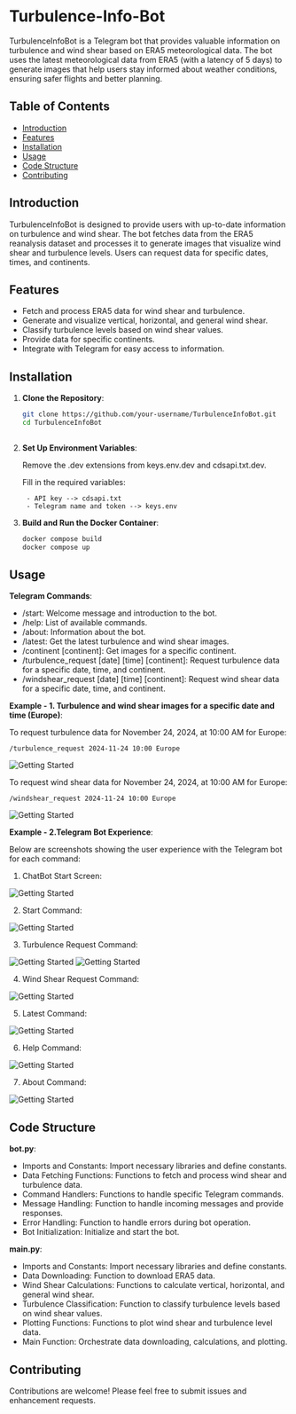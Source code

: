 # Turbulence-Info-Bot

TurbulenceInfoBot is a Telegram bot that provides valuable information on turbulence and wind shear based on ERA5 meteorological data. The bot uses the latest meteorological data from ERA5 (with a latency of 5 days) to generate images that help users stay informed about weather conditions, ensuring safer flights and better planning.

## Table of Contents

- [Introduction](#introduction)
- [Features](#features)
- [Installation](#installation)
- [Usage](#usage)
- [Code Structure](#code-structure)
- [Contributing](#contributing)

## Introduction

TurbulenceInfoBot is designed to provide users with up-to-date information on turbulence and wind shear. The bot fetches data from the ERA5 reanalysis dataset and processes it to generate images that visualize wind shear and turbulence levels. Users can request data for specific dates, times, and continents.

## Features

- Fetch and process ERA5 data for wind shear and turbulence.
- Generate and visualize vertical, horizontal, and general wind shear.
- Classify turbulence levels based on wind shear values.
- Provide data for specific continents.
- Integrate with Telegram for easy access to information.

## Installation

1. **Clone the Repository**:

   ```sh
   git clone https://github.com/your-username/TurbulenceInfoBot.git
   cd TurbulenceInfoBot
    
2. **Set Up Environment Variables**:

    Remove the .dev extensions from keys.env.dev and cdsapi.txt.dev.
    
    Fill in the required variables:

        - API key --> cdsapi.txt
        - Telegram name and token --> keys.env

3. **Build and Run the Docker Container**:
    
    ```sh
    docker compose build
    docker compose up

## Usage

**Telegram Commands**:

- /start: Welcome message and introduction to the bot.
- /help: List of available commands.
- /about: Information about the bot.
- /latest: Get the latest turbulence and wind shear images.
- /continent [continent]: Get images for a specific continent.
- /turbulence_request [date] [time] [continent]: Request turbulence data for a specific date, time, and continent.
- /windshear_request [date] [time] [continent]: Request wind shear data for a specific date, time, and continent.

**Example - 1. Turbulence and wind shear images for a specific date and time (Europe)**:

To request turbulence data for November 24, 2024, at 10:00 AM for Europe:

    /turbulence_request 2024-11-24 10:00 Europe

![Getting Started](./images/turbulence_level.png)

To request wind shear data for November 24, 2024, at 10:00 AM for Europe:

    /windshear_request 2024-11-24 10:00 Europe

![Getting Started](./images/general_wind_shear.png)

**Example - 2.Telegram Bot Experience**:

Below are screenshots showing the user experience with the Telegram bot for each command:

1. ChatBot Start Screen:

![Getting Started](./images/IMG_0190.png)

2. Start Command:

![Getting Started](./images/IMG_0191.png)

3. Turbulence Request Command:

![Getting Started](./images/IMG_0192.png)
![Getting Started](./images/IMG_0193.png)

4. Wind Shear Request Command:

![Getting Started](./images/IMG_0194.png)

5. Latest Command:

![Getting Started](./images/IMG_0195.png)

6. Help Command:

![Getting Started](./images/IMG_0196.png)

7. About Command:

![Getting Started](./images/IMG_0198.png)

## Code Structure

**bot.py**:

- Imports and Constants: Import necessary libraries and define constants.
- Data Fetching Functions: Functions to fetch and process wind shear and turbulence data.
- Command Handlers: Functions to handle specific Telegram commands.
- Message Handling: Function to handle incoming messages and provide responses.
- Error Handling: Function to handle errors during bot operation.
- Bot Initialization: Initialize and start the bot.

**main.py**:

- Imports and Constants: Import necessary libraries and define constants.
- Data Downloading: Function to download ERA5 data.
- Wind Shear Calculations: Functions to calculate vertical, horizontal, and general wind shear.
- Turbulence Classification: Function to classify turbulence levels based on wind shear values.
- Plotting Functions: Functions to plot wind shear and turbulence level data.
- Main Function: Orchestrate data downloading, calculations, and plotting.

## Contributing

Contributions are welcome! Please feel free to submit issues and enhancement requests.

